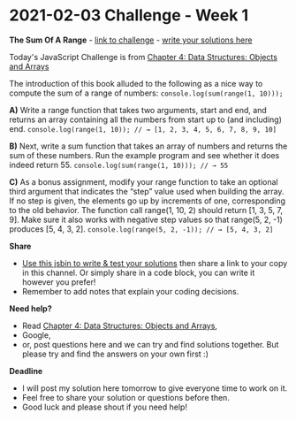 # 2021-02-03 Challenge - Week 1

**The Sum Of A Range** - [link to challenge](https://eloquentjavascript.net/04_data.html#h_TcUD2vzyMe) - [write your solutions here](https://jsbin.com/zufefobuju/edit?js,output)

Today's JavaScript Challenge is from [Chapter 4: Data Structures: Objects and Arrays](https://eloquentjavascript.net/04_data.html)

The introduction of this book alluded to the following as a nice way to compute the sum of a range of numbers:
`console.log(sum(range(1, 10)));`

**A)** Write a range function that takes two arguments, start and end, and returns an array containing all the numbers from start up to (and including) end.
`console.log(range(1, 10)); // → [1, 2, 3, 4, 5, 6, 7, 8, 9, 10]`

**B)** Next, write a sum function that takes an array of numbers and returns the sum of these numbers. Run the example program and see whether it does indeed return 55.
`console.log(sum(range(1, 10))); // → 55`

**C)** As a bonus assignment, modify your range function to take an optional third argument that indicates the “step” value used when building the array. If no step is given, the elements go up by increments of one, corresponding to the old behavior. The function call range(1, 10, 2) should return [1, 3, 5, 7, 9]. Make sure it also works with negative step values so that range(5, 2, -1) produces [5, 4, 3, 2].
`console.log(range(5, 2, -1)); // → [5, 4, 3, 2]`

**Share**

- [Use this jsbin to write & test your solutions](https://jsbin.com/zufefobuju/edit?js,output) then share a link to your copy in this channel. Or simply share in a code block, you can write it however you prefer!
- Remember to add notes that explain your coding decisions.

**Need help?**

- Read [Chapter 4: Data Structures: Objects and Arrays](https://eloquentjavascript.net/04_data.html),
- Google,
- or, post questions here and we can try and find solutions together. But please try and find the answers on your own first :)

**Deadline**

- I will post my solution here tomorrow to give everyone time to work on it.
- Feel free to share your solution or questions before then.
- Good luck and please shout if you need help!
